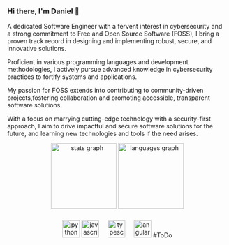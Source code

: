 ### Hi there, I'm Daniel 👋

A dedicated Software Engineer with a fervent interest in cybersecurity and a strong commitment to Free and Open Source Software (FOSS), I bring a proven track record in designing and implementing robust, secure, and innovative solutions.

Proficient in various programming languages and development methodologies, I actively pursue advanced knowledge in cybersecurity practices to fortify systems and applications.

My passion for FOSS extends into contributing to community-driven projects,fostering collaboration and promoting accessible, transparent software solutions.

With a focus on marrying cutting-edge technology with a security-first approach, I aim to drive impactful and secure software solutions for the future, and learning new technologies and tools if the need arises.

<div align="center">
    <img src="https://github-readme-stats.vercel.app/api?username=Barraguesh&hide_title=false&hide_rank=false&show_icons=true&include_all_commits=true&count_private=true&disable_animations=false&theme=dracula&locale=en&hide_border=false&order=1" height="150" alt="stats graph"  />
    <img src="https://github-readme-stats.vercel.app/api/top-langs?username=Barraguesh&locale=en&hide_title=false&layout=compact&card_width=320&langs_count=5&theme=dracula&hide_border=false&order=2" height="150" alt="languages graph"  />
</div>

###

<div align="center">
    <img src="https://cdn.jsdelivr.net/gh/devicons/devicon/icons/python/python-original.svg" height="40" alt="python logo"  />
    <img src="https://cdn.jsdelivr.net/gh/devicons/devicon/icons/javascript/javascript-original.svg" height="40" alt="javascript logo"  />
    <img width="12" />
    <img src="https://cdn.jsdelivr.net/gh/devicons/devicon/icons/typescript/typescript-original.svg" height="40" alt="typescript logo"  />
    <img width="12" />
    <img src="https://cdn.jsdelivr.net/gh/devicons/devicon/icons/angular/angular-original.svg" height="40" alt="angular logo"  />
    #ToDo
</div>

###

